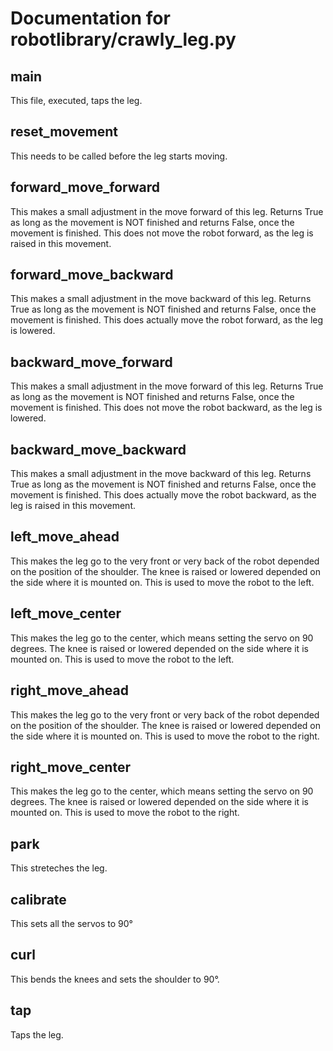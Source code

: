 # Documentation for robotlibrary/crawly_leg.py 

## main 
This file, executed, taps the leg.

## reset_movement 
This needs to be called before the leg starts moving.

## forward_move_forward 
This makes a small adjustment in the move forward of this leg. Returns True as long as the movement is NOT finished
and returns False, once the movement is finished. This does not move the robot forward, 
as the leg is raised in this movement.

## forward_move_backward 
This makes a small adjustment in the move backward of this leg. Returns True as long as the movement is NOT finished
and returns False, once the movement is finished. This does actually move the robot forward, 
as the leg is lowered.

## backward_move_forward 
This makes a small adjustment in the move forward of this leg. Returns True as long as the movement is NOT finished
and returns False, once the movement is finished. This does not move the robot backward, 
as the leg is lowered.

## backward_move_backward 
This makes a small adjustment in the move backward of this leg. Returns True as long as the movement is NOT finished
and returns False, once the movement is finished. This does actually move the robot backward, 
as the leg is raised in this movement.

## left_move_ahead 
This makes the leg go to the very front or very back of the robot depended on the position of the shoulder.
The knee is raised or lowered depended on the side where it is mounted on.
This is used to move the robot to the left.

## left_move_center 
This makes the leg go to the center, which means setting the servo on 90 degrees.
The knee is raised or lowered depended on the side where it is mounted on.
This is used to move the robot to the left.

## right_move_ahead 
This makes the leg go to the very front or very back of the robot depended on the position of the shoulder.
The knee is raised or lowered depended on the side where it is mounted on.
This is used to move the robot to the right.

## right_move_center 
This makes the leg go to the center, which means setting the servo on 90 degrees.
The knee is raised or lowered depended on the side where it is mounted on.
This is used to move the robot to the right.

## park 
This streteches the leg.

## calibrate 
This sets all the servos to 90°

## curl 
This bends the knees and sets the shoulder to 90°.

## tap 
Taps the leg.

